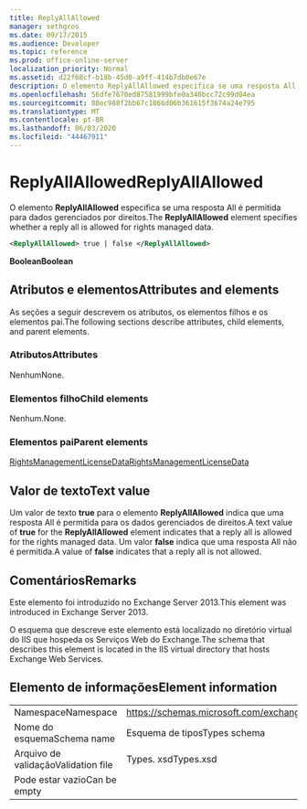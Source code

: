 ```yaml
---
title: ReplyAllAllowed
manager: sethgros
ms.date: 09/17/2015
ms.audience: Developer
ms.topic: reference
ms.prod: office-online-server
localization_priority: Normal
ms.assetid: d22f68cf-b18b-45d0-a9ff-414b7db0e67e
description: O elemento ReplyAllAllowed especifica se uma resposta All é permitida para dados gerenciados por direitos.
ms.openlocfilehash: 56dfe7670ed87581999bfe0a340bcc72c99d04ea
ms.sourcegitcommit: 88ec988f2bb67c1866d06b361615f3674a24e795
ms.translationtype: MT
ms.contentlocale: pt-BR
ms.lasthandoff: 06/03/2020
ms.locfileid: "44467911"
---
```

# <a name="replyallallowed"></a><span data-ttu-id="967c8-103">ReplyAllAllowed</span><span class="sxs-lookup"><span data-stu-id="967c8-103">ReplyAllAllowed</span></span>

<span data-ttu-id="967c8-104">O elemento **ReplyAllAllowed** especifica se uma resposta All é permitida para dados gerenciados por direitos.</span><span class="sxs-lookup"><span data-stu-id="967c8-104">The **ReplyAllAllowed** element specifies whether a reply all is allowed for rights managed data.</span></span> 
  
```XML
<ReplyAllAllowed> true | false </ReplyAllAllowed>
```

 <span data-ttu-id="967c8-105">**Boolean**</span><span class="sxs-lookup"><span data-stu-id="967c8-105">**Boolean**</span></span>
## <a name="attributes-and-elements"></a><span data-ttu-id="967c8-106">Atributos e elementos</span><span class="sxs-lookup"><span data-stu-id="967c8-106">Attributes and elements</span></span>

<span data-ttu-id="967c8-107">As seções a seguir descrevem os atributos, os elementos filhos e os elementos pai.</span><span class="sxs-lookup"><span data-stu-id="967c8-107">The following sections describe attributes, child elements, and parent elements.</span></span>
  
### <a name="attributes"></a><span data-ttu-id="967c8-108">Atributos</span><span class="sxs-lookup"><span data-stu-id="967c8-108">Attributes</span></span>

<span data-ttu-id="967c8-109">Nenhum</span><span class="sxs-lookup"><span data-stu-id="967c8-109">None.</span></span>
  
### <a name="child-elements"></a><span data-ttu-id="967c8-110">Elementos filho</span><span class="sxs-lookup"><span data-stu-id="967c8-110">Child elements</span></span>

<span data-ttu-id="967c8-111">Nenhum.</span><span class="sxs-lookup"><span data-stu-id="967c8-111">None.</span></span>
  
### <a name="parent-elements"></a><span data-ttu-id="967c8-112">Elementos pai</span><span class="sxs-lookup"><span data-stu-id="967c8-112">Parent elements</span></span>

[<span data-ttu-id="967c8-113">RightsManagementLicenseData</span><span class="sxs-lookup"><span data-stu-id="967c8-113">RightsManagementLicenseData</span></span>](rightsmanagementlicensedata.md)
  
## <a name="text-value"></a><span data-ttu-id="967c8-114">Valor de texto</span><span class="sxs-lookup"><span data-stu-id="967c8-114">Text value</span></span>

<span data-ttu-id="967c8-115">Um valor de texto **true** para o elemento **ReplyAllAllowed** indica que uma resposta All é permitida para os dados gerenciados de direitos.</span><span class="sxs-lookup"><span data-stu-id="967c8-115">A text value of **true** for the **ReplyAllAllowed** element indicates that a reply all is allowed for the rights managed data.</span></span> <span data-ttu-id="967c8-116">Um valor **false** indica que uma resposta All não é permitida.</span><span class="sxs-lookup"><span data-stu-id="967c8-116">A value of **false** indicates that a reply all is not allowed.</span></span> 
  
## <a name="remarks"></a><span data-ttu-id="967c8-117">Comentários</span><span class="sxs-lookup"><span data-stu-id="967c8-117">Remarks</span></span>

<span data-ttu-id="967c8-118">Este elemento foi introduzido no Exchange Server 2013.</span><span class="sxs-lookup"><span data-stu-id="967c8-118">This element was introduced in Exchange Server 2013.</span></span>
  
<span data-ttu-id="967c8-119">O esquema que descreve este elemento está localizado no diretório virtual do IIS que hospeda os Serviços Web do Exchange.</span><span class="sxs-lookup"><span data-stu-id="967c8-119">The schema that describes this element is located in the IIS virtual directory that hosts Exchange Web Services.</span></span>
  
## <a name="element-information"></a><span data-ttu-id="967c8-120">Elemento de informações</span><span class="sxs-lookup"><span data-stu-id="967c8-120">Element information</span></span>

|||
|:-----|:-----|
|<span data-ttu-id="967c8-121">Namespace</span><span class="sxs-lookup"><span data-stu-id="967c8-121">Namespace</span></span>  <br/> |https://schemas.microsoft.com/exchange/services/2006/types  <br/> |
|<span data-ttu-id="967c8-122">Nome do esquema</span><span class="sxs-lookup"><span data-stu-id="967c8-122">Schema name</span></span>  <br/> |<span data-ttu-id="967c8-123">Esquema de tipos</span><span class="sxs-lookup"><span data-stu-id="967c8-123">Types schema</span></span>  <br/> |
|<span data-ttu-id="967c8-124">Arquivo de validação</span><span class="sxs-lookup"><span data-stu-id="967c8-124">Validation file</span></span>  <br/> |<span data-ttu-id="967c8-125">Types. xsd</span><span class="sxs-lookup"><span data-stu-id="967c8-125">Types.xsd</span></span>  <br/> |
|<span data-ttu-id="967c8-126">Pode estar vazio</span><span class="sxs-lookup"><span data-stu-id="967c8-126">Can be empty</span></span>  <br/> ||
   

